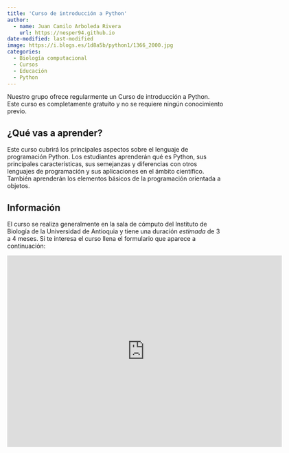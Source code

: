 ```yaml
---
title: 'Curso de introducción a Python'
author:
  - name: Juan Camilo Arboleda Rivera
    url: https://nesper94.github.io
date-modified: last-modified
image: https://i.blogs.es/1d8a5b/python1/1366_2000.jpg
categories:
  - Biología computacional
  - Cursos
  - Educación
  - Python
---
```


Nuestro grupo ofrece regularmente un Curso de introducción a Python. Este
curso es completamente gratuito y no se requiere ningún conocimiento previo.

## ¿Qué vas a aprender?

Este curso cubrirá los principales aspectos sobre el lenguaje de
programación Python. Los estudiantes aprenderán qué es Python, sus
principales características, sus semejanzas y diferencias con otros
lenguajes de programación y sus aplicaciones en el ámbito científico.
También aprenderán los elementos básicos de la programación orientada a
objetos.

## Información

El curso se realiza generalmente en la sala de cómputo del Instituto de
Biología de la Universidad de Antioquia y tiene una duración *estimada* de 3
a 4 meses. Si te interesa el curso llena el formulario que aparece a
continuación:

<iframe src="https://docs.google.com/forms/d/e/1FAIpQLScRbetAzJkrp1nB779Os_v5mqxjEkurQ7XSrvFyNopSAOTkTQ/viewform?embedded=true" width="640" height="446" frameborder="0" marginheight="0" marginwidth="0">Cargando…</iframe>
